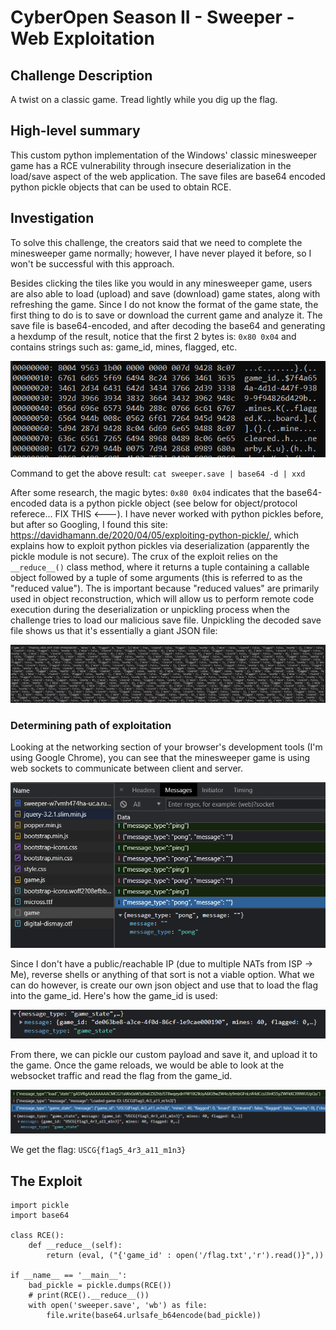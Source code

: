 # CyberOpen Season II - Sweeper - Web Exploitation

## Challenge Description

A twist on a classic game. Tread lightly while you dig up the flag.

## High-level summary

This custom python implementation of the Windows' classic minesweeper game has a RCE vulnerability through insecure deserialization in the load/save aspect of the web application. The save files are base64 encoded python pickle objects that can be used to obtain RCE.

## Investigation

To solve this challenge, the creators said that we need to complete the minesweeper game normally; however, I have never played it before, so I won't be successful with this approach.

Besides clicking the tiles like you would in any minesweeper game, users are also able to load (upload) and save (download) game states, along with refreshing the game. Since I do not know the format of the game state, the first thing to do is to save or download the current game and analyze it. The save file is base64-encoded, and after decoding the base64 and generating a hexdump of the result, notice that the first 2 bytes is: `0x80 0x04` and contains strings such as: game_id, mines, flagged, etc.

![Alt text](./images/hexdump.PNG "Hexdump")

Command to get the above result: `cat sweeper.save | base64 -d | xxd`

After some research, the magic bytes: `0x80 0x04` indicates that the base64-encoded data is a python pickle object (see below for object/protocol referece... FIX THIS <---). I have never worked with python pickles before, but after so Googling, I found this site: https://davidhamann.de/2020/04/05/exploiting-python-pickle/, which explains how to exploit python pickles via deserialization (apparently the pickle module is not secure). The crux of the exploit relies on the `__reduce__()` class method, where it returns a tuple containing a callable object followed by a tuple of some arguments (this is referred to as the "reduced value"). The is important because "reduced values" are primarily used in object reconstruction, which will allow us to perform remote code execution during the deserialization or unpickling process when the challenge tries to load our malicious save file. Unpickling the decoded save file shows us that it's essentially a giant JSON file:

![Alt tetxt](./images/json.PNG "JSON Object")

### Determining path of exploitation

Looking at the networking section of your browser's development tools (I'm using Google Chrome), you can see that the minesweeper game is using web sockets to communicate between client and server. 

![Alt text](./images/websocket.PNG "Viewing websocket connections")

Since I don't have a public/reachable IP (due to multiple NATs from ISP -> Me), reverse shells or anything of that sort is not a viable option. What we can do however, is create our own json object and use that to load the flag into the game_id. Here's how the game_id is used:

![Alt text](./images/game_state.PNG "Viewing game_id in websocket")

From there, we can pickle our custom payload and save it, and upload it to the game. Once the game reloads, we would be able to look at the websocket traffic and read the flag from the game_id.

![Alt text](./images/flag.PNG "Woohoo!")

We get the flag: `USCG{f1ag5_4r3_a11_m1n3}`

## The Exploit

```python3
import pickle
import base64

class RCE():
    def __reduce__(self):
        return (eval, ("{'game_id' : open('/flag.txt','r').read()}",))

if __name__ == '__main__':
    bad_pickle = pickle.dumps(RCE())
    # print(RCE().__reduce__())
    with open('sweeper.save', 'wb') as file:
        file.write(base64.urlsafe_b64encode(bad_pickle))
```
